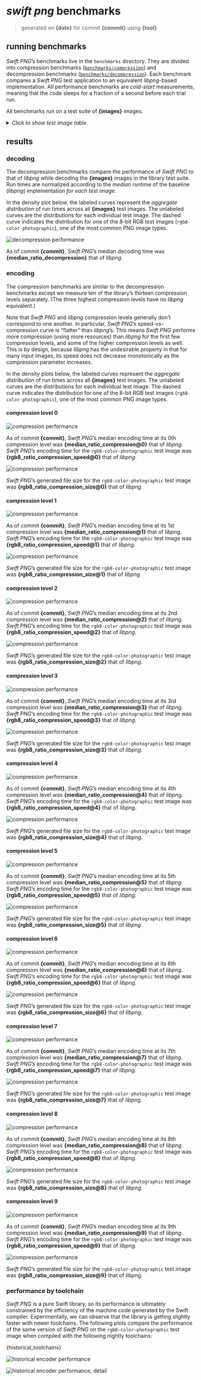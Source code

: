 # *swift png* benchmarks 

> generated on **{date}** for commit **{commit}** using **{tool}**

## running benchmarks 

*Swift PNG*’s benchmarks live in the `benchmarks` directory. They are divided into compression benchmarks ([`benchmarks/compression`](compression)) and decompression benchmarks ([`benchmarks/decompression`](decompression)). Each benchmark compares a *Swift PNG* test application to an equivalent *libpng*-based implementation. All performance benchmarks are *cold-start* measurements, meaning that the code sleeps for a fraction of a second before each trial run.

All benchmarks run on a test suite of **{images}** images. 

<details>
<summary><em>Click to show test image table</em></summary>

{image_table}

</details>

## results

### decoding 

The decompression benchmarks compare the performance of *Swift PNG* to that of *libpng* while decoding the **{images}** images in the library test suite. Run times are normalized according to the *median* runtime of the baseline (*libpng*) implementation *for each test image*. 

In the density plot below, the labeled curves represent the *aggregate distribution* of run times across all **{images}** test images. The unlabeled curves are the distributions for each individual test image. The dashed curve indicates the distribution for one of the 8-bit RGB test images (`rgb8-color-photographic`), one of the most common PNG image types.

![decompression performance](../{densityplot_decompression})

As of commit **{commit}**, *Swift PNG*’s median decoding time was **{median_ratio_decompression}** that of *libpng*.

### encoding 

The compression benchmarks are similar to the decompression benchmarks except we measure ten of the library’s thirteen compression levels separately. (The three highest compression levels have no *libpng* equivalent.)

Note that *Swift PNG* and *libpng* compression levels generally don’t correspond to one another. In particular, *Swift PNG*’s speed-vs-compression curve is “flatter” than *libpng*’s. This means *Swift PNG* performs more compression (using more resources) than *libpng* for the first few compression levels, and some of the higher compression levels as well. This is by design, because *libpng* has the undesirable property in that for many input images, its speed does not decrease monotonically as the compression parameter increases.

In the density plots below, the labeled curves represent the *aggregate distribution* of run times across all **{images}** test images. The unlabeled curves are the distributions for each individual test image. The dashed curve indicates the distribution for one of the 8-bit RGB test images (`rgb8-color-photographic`), one of the most common PNG image types.


#### compression level 0

![compression performance](../{densityplot_compression_speed@0})

As of commit **{commit}**, *Swift PNG*’s median encoding time at its 0th compression level was **{median_ratio_compression@0}** that of *libpng*. *Swift PNG*’s encoding time for the `rgb8-color-photographic` test image was **{rgb8_ratio_compression_speed@0}** that of *libpng*.

![compression performance](../{densityplot_compression_size@0})

*Swift PNG*’s generated file size for the `rgb8-color-photographic` test image was **{rgb8_ratio_compression_size@0}** that of *libpng*.


#### compression level 1

![compression performance](../{densityplot_compression_speed@1})

As of commit **{commit}**, *Swift PNG*’s median encoding time at its 1st compression level was **{median_ratio_compression@1}** that of *libpng*. *Swift PNG*’s encoding time for the `rgb8-color-photographic` test image was **{rgb8_ratio_compression_speed@1}** that of *libpng*.

![compression performance](../{densityplot_compression_size@1})

*Swift PNG*’s generated file size for the `rgb8-color-photographic` test image was **{rgb8_ratio_compression_size@1}** that of *libpng*.


#### compression level 2

![compression performance](../{densityplot_compression_speed@2})

As of commit **{commit}**, *Swift PNG*’s median encoding time at its 2nd compression level was **{median_ratio_compression@2}** that of *libpng*. *Swift PNG*’s encoding time for the `rgb8-color-photographic` test image was **{rgb8_ratio_compression_speed@2}** that of *libpng*.

![compression performance](../{densityplot_compression_size@2})

*Swift PNG*’s generated file size for the `rgb8-color-photographic` test image was **{rgb8_ratio_compression_size@2}** that of *libpng*.


#### compression level 3

![compression performance](../{densityplot_compression_speed@3})

As of commit **{commit}**, *Swift PNG*’s median encoding time at its 3rd compression level was **{median_ratio_compression@3}** that of *libpng*. *Swift PNG*’s encoding time for the `rgb8-color-photographic` test image was **{rgb8_ratio_compression_speed@3}** that of *libpng*.

![compression performance](../{densityplot_compression_size@3})

*Swift PNG*’s generated file size for the `rgb8-color-photographic` test image was **{rgb8_ratio_compression_size@3}** that of *libpng*.


#### compression level 4

![compression performance](../{densityplot_compression_speed@4})

As of commit **{commit}**, *Swift PNG*’s median encoding time at its 4th compression level was **{median_ratio_compression@4}** that of *libpng*. *Swift PNG*’s encoding time for the `rgb8-color-photographic` test image was **{rgb8_ratio_compression_speed@4}** that of *libpng*.

![compression performance](../{densityplot_compression_size@4})

*Swift PNG*’s generated file size for the `rgb8-color-photographic` test image was **{rgb8_ratio_compression_size@4}** that of *libpng*.


#### compression level 5

![compression performance](../{densityplot_compression_speed@5})

As of commit **{commit}**, *Swift PNG*’s median encoding time at its 5th compression level was **{median_ratio_compression@5}** that of *libpng*. *Swift PNG*’s encoding time for the `rgb8-color-photographic` test image was **{rgb8_ratio_compression_speed@5}** that of *libpng*.

![compression performance](../{densityplot_compression_size@5})

*Swift PNG*’s generated file size for the `rgb8-color-photographic` test image was **{rgb8_ratio_compression_size@5}** that of *libpng*.


#### compression level 6

![compression performance](../{densityplot_compression_speed@6})

As of commit **{commit}**, *Swift PNG*’s median encoding time at its 6th compression level was **{median_ratio_compression@6}** that of *libpng*. *Swift PNG*’s encoding time for the `rgb8-color-photographic` test image was **{rgb8_ratio_compression_speed@6}** that of *libpng*.

![compression performance](../{densityplot_compression_size@6})

*Swift PNG*’s generated file size for the `rgb8-color-photographic` test image was **{rgb8_ratio_compression_size@6}** that of *libpng*.


#### compression level 7

![compression performance](../{densityplot_compression_speed@7})

As of commit **{commit}**, *Swift PNG*’s median encoding time at its 7th compression level was **{median_ratio_compression@7}** that of *libpng*. *Swift PNG*’s encoding time for the `rgb8-color-photographic` test image was **{rgb8_ratio_compression_speed@7}** that of *libpng*.

![compression performance](../{densityplot_compression_size@7})

*Swift PNG*’s generated file size for the `rgb8-color-photographic` test image was **{rgb8_ratio_compression_size@7}** that of *libpng*.


#### compression level 8

![compression performance](../{densityplot_compression_speed@8})

As of commit **{commit}**, *Swift PNG*’s median encoding time at its 8th compression level was **{median_ratio_compression@8}** that of *libpng*. *Swift PNG*’s encoding time for the `rgb8-color-photographic` test image was **{rgb8_ratio_compression_speed@8}** that of *libpng*.

![compression performance](../{densityplot_compression_size@8})

*Swift PNG*’s generated file size for the `rgb8-color-photographic` test image was **{rgb8_ratio_compression_size@8}** that of *libpng*.


#### compression level 9

![compression performance](../{densityplot_compression_speed@9})

As of commit **{commit}**, *Swift PNG*’s median encoding time at its 9th compression level was **{median_ratio_compression@9}** that of *libpng*. *Swift PNG*’s encoding time for the `rgb8-color-photographic` test image was **{rgb8_ratio_compression_speed@9}** that of *libpng*.

![compression performance](../{densityplot_compression_size@9})

*Swift PNG*’s generated file size for the `rgb8-color-photographic` test image was **{rgb8_ratio_compression_size@9}** that of *libpng*.

### performance by toolchain 

*Swift PNG* is a pure Swift library, so its performance is ultimately constrained by the efficiency of the machine code generated by the Swift compiler. Experimentally, we can observe that the library is getting slightly faster with newer toolchains. The following plots compare the performance of the same version of *Swift PNG* on the `rgb8-color-photographic` test image when compiled with the following nightly toolchains: 

{historical_toolchains}

![historical encoder performance](../{densityplot_historical})

![historical encoder performance, detail](../{densityplot_historical_detail})
